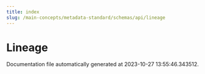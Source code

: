 ```yaml
---
title: index
slug: /main-concepts/metadata-standard/schemas/api/lineage
---
```


# Lineage

Documentation file automatically generated at 2023-10-27 13:55:46.343512.
